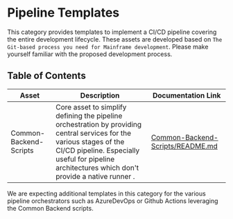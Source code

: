 # Pipeline Templates

This category provides templates to implement a CI/CD pipeline covering the entire development lifecycle. These assets are developed based on `The Git-based process you need for Mainframe development`. Please make yourself familiar with the proposed development process.

## Table of Contents 
Asset | Description | Documentation Link
--- | --- | ---
Common-Backend-Scripts | Core asset to simplify defining the pipeline orchestration by providing central services for the various stages of the CI/CD pipeline. Especially useful for pipeline architectures which don't provide a native runner .  | [Common-Backend-Scripts/README.md](Common-Backend-Scripts/README.md)

We are expecting additional templates in this category for the various pipeline orchestrators such as AzureDevOps or Github Actions leveraging the Common Backend scripts. 